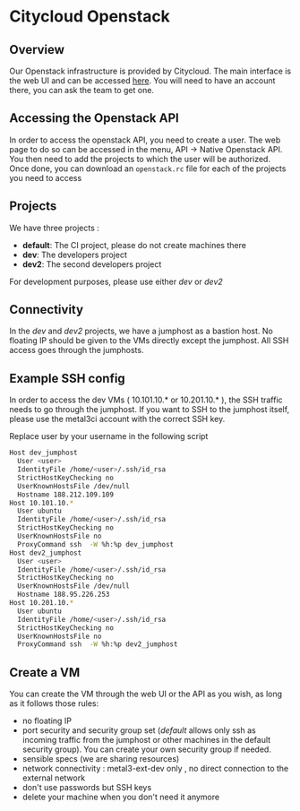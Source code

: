 # Citycloud Openstack

## Overview

Our Openstack infrastructure is provided by Citycloud. The main interface is the
web UI and can be accessed [here](https://citycontrolpanel.com). You will need
to have an account there, you can ask the team to get one.

## Accessing the Openstack API

In order to access the openstack API, you need to create a user. The web page to
do so can be accessed in the menu, API -> Native Openstack API. You then need to
add the projects to which the user will be authorized. Once done, you can
download an `openstack.rc` file for each of the projects you need to access

## Projects

We have three projects :

- **default**: The CI project, please do not create machines there
- **dev**: The developers project
- **dev2**: The second developers project

For development purposes, please use either *dev* or *dev2*

## Connectivity

In the *dev* and *dev2* projects, we have a jumphost as a bastion host. No
floating IP should be given to the VMs directly except the jumphost. All SSH
access goes through the jumphosts.

## Example SSH config

In order to access the dev VMs ( 10.101.10.* or 10.201.10.* ), the SSH traffic
needs to go through the jumphost. If you want to SSH to the jumphost itself,
please use the metal3ci account with the correct SSH key.

Replace user by your username in the following script

```bash
Host dev_jumphost
  User <user>
  IdentityFile /home/<user>/.ssh/id_rsa
  StrictHostKeyChecking no
  UserKnownHostsFile /dev/null
  Hostname 188.212.109.109
Host 10.101.10.*
  User ubuntu
  IdentityFile /home/<user>/.ssh/id_rsa
  StrictHostKeyChecking no
  UserKnownHostsFile no
  ProxyCommand ssh  -W %h:%p dev_jumphost
Host dev2_jumphost
  User <user>
  IdentityFile /home/<user>/.ssh/id_rsa
  StrictHostKeyChecking no
  UserKnownHostsFile /dev/null
  Hostname 188.95.226.253
Host 10.201.10.*
  User ubuntu
  IdentityFile /home/<user>/.ssh/id_rsa
  StrictHostKeyChecking no
  UserKnownHostsFile no
  ProxyCommand ssh  -W %h:%p dev2_jumphost
```

## Create a VM

You can create the VM through the web UI or the API as you wish, as long as it
follows those rules:

- no floating IP
- port security and security group set (*default* allows only ssh as incoming
  traffic from the jumphost or other machines in the default security group).
  You can create your own security group if needed.
- sensible specs (we are sharing resources)
- network connectivity : metal3-ext-dev only , no direct connection to the
  external network
- don't use passwords but SSH keys
- delete your machine when you don't need it anymore
